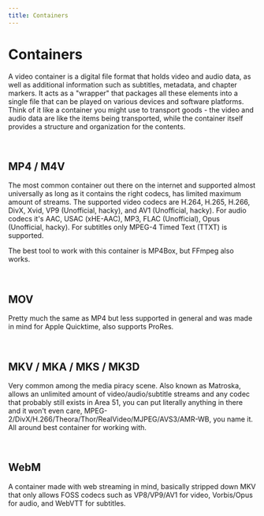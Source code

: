 ```yaml
---
title: Containers
---
```


# Containers

A video container is a digital file format that holds video and audio data, as well as additional information such as subtitles, metadata, and chapter markers. It acts as a "wrapper" that packages all these elements into a single file that can be played on various devices and software platforms. Think of it like a container you might use to transport goods - the video and audio data are like the items being transported, while the container itself provides a structure and organization for the contents.

&nbsp;&nbsp;

## MP4 / M4V

The most common container out there on the internet and supported almost universally as long as it contains the right codecs, has limited maximum amount of streams. The supported video codecs are H.264, H.265, H.266, DivX, Xvid, VP9 (Unofficial, hacky), and AV1 (Unofficial, hacky). For audio codecs it's AAC, USAC (xHE-AAC), MP3, FLAC (Unofficial), Opus (Unofficial, hacky). For subtitles only MPEG-4 Timed Text (TTXT) is supported.

The best tool to work with this container is MP4Box, but FFmpeg also works.

&nbsp;&nbsp;

## MOV

Pretty much the same as MP4 but less supported in general and was made in mind for Apple Quicktime, also supports ProRes.

&nbsp;&nbsp;

## MKV / MKA / MKS / MK3D

Very common among the media piracy scene. Also known as Matroska, allows an unlimited amount of video/audio/subtitle streams and any codec that probably still exists in Area 51, you can put literally anything in there and it won't even care, MPEG-2/DivX/H.266/Theora/Thor/RealVideo/MJPEG/AVS3/AMR-WB, you name it. All around best container for working with.

&nbsp;&nbsp;

## WebM

A container made with web streaming in mind, basically stripped down MKV that only allows FOSS codecs such as VP8/VP9/AV1 for video, Vorbis/Opus for audio, and WebVTT for subtitles.
